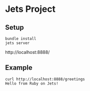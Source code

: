 # Jets Project

## Setup

```
bundle install
jets server
```

http://localhost:8888/

## Example

```
curl http://localhost:8888/greetings
Hello from Ruby on Jets!
```
